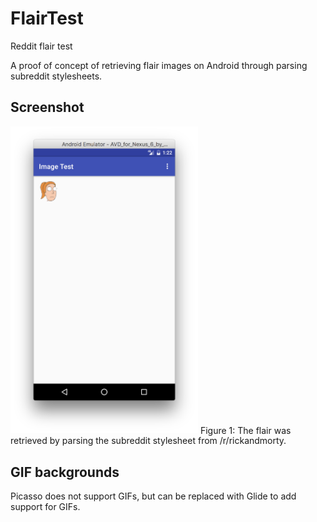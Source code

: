 # FlairTest
Reddit flair test

A proof of concept of retrieving flair images on Android through parsing subreddit stylesheets.

## Screenshot
<img src="https://github.com/derek1906/FlairTest/blob/master/screenshot.png" width="300">
Figure 1: The flair was retrieved by parsing the subreddit stylesheet from /r/rickandmorty.


## GIF backgrounds
Picasso does not support GIFs, but can be replaced with Glide to add support for GIFs.
